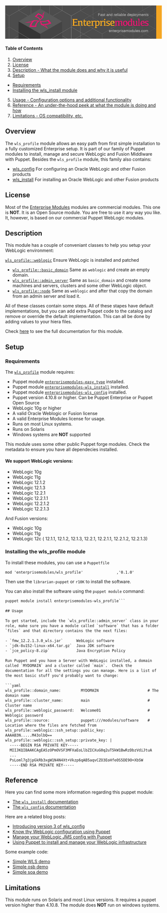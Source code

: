 
[![Enterprise Modules](https://raw.githubusercontent.com/enterprisemodules/public_images/master/banner1.jpg)](https://www.enterprisemodules.com)

#### Table of Contents

1. [Overview](#overview)
2. [License](#license)
3. [Description - What the module does and why it is useful](#description)
4. [Setup](#setup)
  * [Requirements](#requirements)
  * [Installing the wls_install module](#installing-the-wls_install-module)
5. [Usage - Configuration options and additional functionality](#usage)
6. [Reference - An under-the-hood peek at what the module is doing and how](#reference)
7. [Limitations - OS compatibility, etc.](#limitations)

## Overview

The `wls_profile` module allows an easy path from first simple installation to a fully customized Enterprise setup. It is part of our family of Puppet modules to install, manage and secure WebLogic and Fusion Middlware with Puppet. Besides the `wls_profile` module, this family also contains:

- [wls_config](https://www.enterprisemodules.com/shop/products/puppet-wls_config-module) For configuring an Oracle WebLogic and other Fusion products
- [wls_install](https://www.enterprisemodules.com/shop/products/puppet-wls_install-module) For installing an Oracle WebLogic and other Fusion products

## License

Most of the [Enterprise Modules](https://www.enterprisemodules.com) modules are commercial modules. This one is **NOT**. It is an Open Source module. You are free to use it any way you like. It, however, is based on our commercial Puppet WebLogic modules.

## Description

This module has a couple of conveniant classes to help you setup your WebLogic environment:

 [`wls_profile::weblogic`](/docs/wls_profile/weblogic.html)       Ensure WebLogic is installed and patched
- [`wls_profile::basic_domain`](/docs/wls_profile/basic_domain.html)   Same as `weblogic` and create an empty domain.
- [`wls_profile::admin_server`](/docs/wls_profile/admin_server.html)   Same as `basic_domain` and create some machines and servers, clusters and some other WebLogic object.
- [`wls_profile::node`](/docs/wls_profile/node.html)           Same as `weblogic` and after that copy the domain from an admin server and load it.

All of these classes contain some steps. All of these stapes have default implementations, but you can add extra Puppet code to the catalog and remove or override the default implementation. This can all be done by adding values to your hiera files.

Check [here](https://www.enterprisemodules.com/docs/wls_profile/description.html) to see the full documentation for this module.

## Setup

### Requirements

The [`wls_profile`](https://www.enterprisemodules.com/shop/products/puppet-wls_install-module) module requires:

- Puppet module [`enterprisemodules-easy_type`](https://forge.puppet.com/enterprisemodules/easy_type) installed.
- Puppet module [`enterprisemodules-wls_install`](https://forge.puppet.com/enterprisemodules/easy_type) installed.
- Puppet module [`enterprisemodules-wls_config`](https://forge.puppet.com/enterprisemodules/easy_type) installed.
- Puppet version 4.10.8 or higher. Can be Puppet Enterprise or Puppet Open Source
- WebLogic 10g or higher
- A valid Oracle Weblogic or Fusion license
- A valid Enterprise Modules license for usage.
- Runs on most Linux systems.
- Runs on Solaris
- Windows systems are **NOT** supported

This module uses some other public Puppet forge modules. Check the metadata to ensure you have all dependecies installed.

#### We support WebLogic versions:

- WebLogic 10g
- WebLogic 11g
- WebLogic 12.1.2
- WebLogic 12.1.3
- WebLogic 12.2.1
- WebLogic 12.2.1.1
- WebLogic 12.2.1.2
- WebLogic 12.2.1.3

And Fusion versions:

- WebLogic 10g
- WebLogic 11g
- WebLogic 12c ( 12.1.1, 12.1.2, 12.1.3, 12.2.1, 12.2.1.1, 12.2.1.2, 12.2.1.3)

### Installing the wls_profile module

To install these modules, you can use a `Puppetfile`

```
mod 'enterprisemodules/wls_profile'               ,'0.1.0'
```

Then use the `librarian-puppet` or `r10K` to install the software.

You can also install the software using the `puppet module`  command:

```
puppet module install enterprisemodules-wls_profile```

## Usage

To get started, include the `wls_profile::admin_server` class in your role, make sure you have a module called `software` that has a folder `files` and that directory contains the the next files:

- `fmw_12.2.1.3.0_wls.jar`      WebLogic software
- `jdk-8u152-linux-x64.tar.gz`  Java JDK software
- `jce_policy-8.zip`            Java Encryption Policy

Run Puppet and you have a Server with WebLogic installed, a domain called `MYDOMAIN` and a cluster called `main`.  Check the documentation for all the settings you can manage. Here is a list of the most basic stuff you'd probably want to change:

```yaml
wls_profile::domain_name:         MYDOMAIN                      # The domain name
wls_profile::cluster_name:        main                          # Cluster name
wls_profile::weblogic_password:   Welcome01                     # Weblogic password
wls_profile::source:              puppet:///modules/software    # Location where the files are fetched from
wls_profile::weblogic::ssh_setup::public_key:                     AAAAB3N.....M43olbQ==
wls_profile::weblogic::ssh_setup::private_key: |
  -----BEGIN RSA PRIVATE KEY-----
  MIIJKQIBAAKCAgEA5zOPmOVSF3MFXaEoLlbZICXuG0q2uT5kW1BwRzDbzVdiJtuA
  ...
  PsLoml7g3jpGkRb3xgW1N4N4Xt+Vkzp6qAB5aqvCZO3EoHfeOS5DE9O+XbSW
  -----END RSA PRIVATE KEY-----
```

## Reference

Here you can find some more information regarding this puppet module:
- [The `wls_install` documentation](https://www.enterprisemodules.com/docs/wls_install/description.html)
- [The `wls_config` documentation](https://www.enterprisemodules.com/docs/wls_config/description.html)

Here are a related blog posts:
- [Introducing version 3 of wls_config](https://www.enterprisemodules.com//blog/2016/05/introducing-version-3-of-wls-config/)
- [Know thy WebLogic configuration using Puppet](https://www.enterprisemodules.com//blog/2016/01/know-thy-weblogic-configuration-using-puppet/)
- [Manage your WebLogic JMS config with Puppet](https://www.enterprisemodules.com//blog/2016/01/manage-your-weblogic-jms-config-with-puppet/)
- [Using Puppet to install and manage your WebLogic infrastructure](https://www.enterprisemodules.com//blog/2015/11/using-puppet-to-configure-your-weblogic-infrastructure/)

Some example code:
- [Simple WLS demo](https://github.com/enterprisemodules/simple_wls_demo)
- [Simple osb demo](https://github.com/enterprisemodules/simple_osb_demo)
- [Simple soa demo](https://github.com/enterprisemodules/simple_soa_demo)

## Limitations

This module runs on Solaris and most Linux versions. It requires a puppet version higher than 4.10.8. The module does **NOT** run on windows systems.
